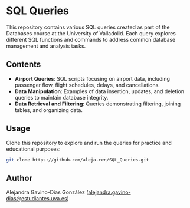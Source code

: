 # SQL Queries

This repository contains various SQL queries created as part of the Databases course at the University of Valladolid. Each query explores different SQL functions and commands to address common database management and analysis tasks.

## Contents

- **Airport Queries**: SQL scripts focusing on airport data, including passenger flow, flight schedules, delays, and cancellations.
- **Data Manipulation**: Examples of data insertion, updates, and deletion queries to maintain database integrity.
- **Data Retrieval and Filtering**: Queries demonstrating filtering, joining tables, and organizing data.

## Usage

Clone this repository to explore and run the queries for practice and educational purposes:
```bash
git clone https://github.com/aleja-ren/SQL_Queries.git
```

## Author
Alejandra Gavino-Dias González (alejandra.gavino-dias@estudiantes.uva.es) 
